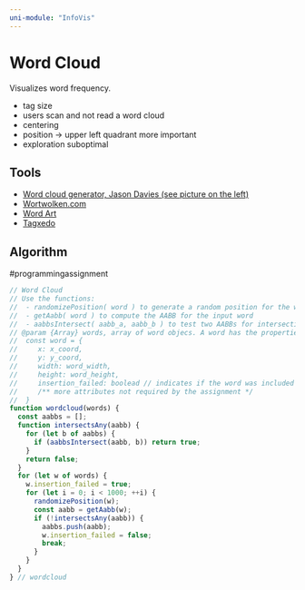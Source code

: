```yaml
---
uni-module: "InfoVis"
---
```


# Word Cloud

Visualizes word frequency.

- tag size
- users scan and not read a word cloud
- centering
- position → upper left quadrant more important
- exploration suboptimal

## Tools

- [Word cloud generator, Jason Davies (see picture on the left)](https://www.jasondavies.com/wordcloud/)
- [Wortwolken.com](https://www.wortwolken.com/)
- [Word Art](https://wordart.com/)
- [Tagxedo](http://www.tagxedo.com/)

## Algorithm

#programmingassignment

```js
// Word Cloud
// Use the functions:
//  - randomizePosition( word ) to generate a random position for the word in the drawing area
//  - getAabb( word ) to compute the AABB for the input word
//  - aabbsIntersect( aabb_a, aabb_b ) to test two AABBs for intersection
// @param {Array} words, array of word objecs. A word has the properties
//  const word = {
//     x: x_coord,
//     y: y_coord,
//     width: word_width,
//     height: word_height,
//     insertion_failed: boolead // indicates if the word was included in the word cloud
//     /** more attributes not required by the assignment */
//  }
function wordcloud(words) {
  const aabbs = [];
  function intersectsAny(aabb) {
    for (let b of aabbs) {
      if (aabbsIntersect(aabb, b)) return true;
    }
    return false;
  }
  for (let w of words) {
    w.insertion_failed = true;
    for (let i = 0; i < 1000; ++i) {
      randomizePosition(w);
      const aabb = getAabb(w);
      if (!intersectsAny(aabb)) {
        aabbs.push(aabb);
        w.insertion_failed = false;
        break;
      }
    }
  }
} // wordcloud
```

